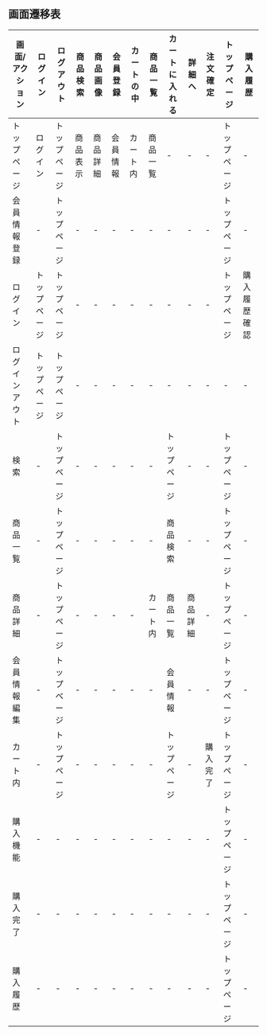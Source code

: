 ## 画面遷移表

|画面/アクション|ログイン|ログアウト|商品検索|商品画像|会員登録|カートの中|商品一覧|カートに入れる|詳細へ|注文確定|トップページ|購入履歴|
|-----------------|-------|---------|-------|-------|-------|---------|-------|------------|------|------|-----------|-|
|トップページ|ログイン|トップページ|商品表示|商品詳細|会員情報|カート内|商品一覧|-|-|-|トップページ|-|
|会員情報登録|-|トップページ|-|-|-|-|-|-|-|-|トップページ|-|
|ログイン|トップページ|トップページ|-|-|-|-|-|-|-|-|トップページ|購入履歴確認|
|ログインアウト|トップページ|トップページ|-|-|-|-|-|-|-|-|-|-|トップページ|-|
|検索|-|トップページ|-|-|-|-|-|トップページ|-|-|トップページ|-|
|商品一覧|-|トップページ|-|-|-|-|-|商品検索|-|-|トップページ|-|
|商品詳細|-|トップページ|-|-|-|-|カート内|商品一覧|商品詳細|-|トップページ|-|
|会員情報編集|-|トップページ|-|-|-|-|-|会員情報|-|-|トップページ|-|
|カート内|-|トップページ|-|-|-|-|-|トップページ|-|購入完了|トップページ|-|
|購入機能|-|-|-|-|-|-|-|-|-|-|トップページ|-|
|購入完了|-|-|-|-|-|-|-|-|-|-|トップページ|-|
|購入履歴|-|-|-|-|-|-|-|-|-|-|トップページ|-|
